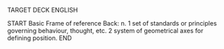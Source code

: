 TARGET DECK
ENGLISH

START
Basic
Frame of reference
Back: n. 1 set of standards or principles governing behaviour, thought, etc. 2 system of geometrical axes for defining position.
END
